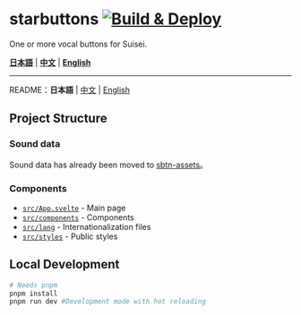 # starbuttons [![Build & Deploy](https://github.com/suisei-cn/starbuttons/workflows/Build%20&%20Deploy/badge.svg)](https://github.com/suisei-cn/starbuttons/actions)

One or more vocal buttons for Suisei.

**[日本語](https://suisei.moe/?lang=ja)** | **[中文](https://suisei.moe/?lang=zh)** | **[English](https://suisei.moe/?lang=en)**

---

README：**日本語** | [中文](https://github.com/suisei-cn/starbuttons/blob/master/README.md) | [English](https://github.com/suisei-cn/starbuttons/blob/master/README.en.md)

## Project Structure

### Sound data

Sound data has already been moved to [sbtn-assets](https://github.com/suisei-cn/sbtn-assets)。

### Components

- [`src/App.svelte`](https://github.com/suisei-cn/starbuttons/blob/master/src/App.svelte) - Main page
- [`src/components`](https://github.com/suisei-cn/starbuttons/tree/master/src/components) - Components
- [`src/lang`](https://github.com/suisei-cn/starbuttons/tree/master/src/lang) - Internationalization files
- [`src/styles`](https://github.com/suisei-cn/starbuttons/blob/master/src/styles) - Public styles

## Local Development

```sh
# Needs pnpm
pnpm install
pnpm run dev #Development mode with hot reloading
```
